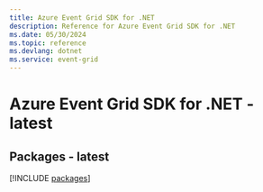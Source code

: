 ```yaml
---
title: Azure Event Grid SDK for .NET
description: Reference for Azure Event Grid SDK for .NET
ms.date: 05/30/2024
ms.topic: reference
ms.devlang: dotnet
ms.service: event-grid
---
```

# Azure Event Grid SDK for .NET - latest
## Packages - latest
[!INCLUDE [packages](event-grid-index.md)]